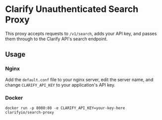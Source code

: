 # Clarify Unauthenticated Search Proxy

This proxy accepts requests to `/v1/search`, adds your API key, and passes them
through to the Clarify API's search endpoint.

## Usage

### Nginx

Add the `default.conf` file to your nginx server, edit the server name, and
change `CLARIFY_API_KEY` to your application's API key.

### Docker

`docker run -p 8080:80 -e CLARIFY_API_KEY=your-key-here clarifyio/search-proxy`
